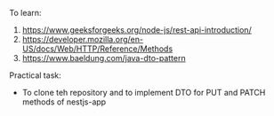 To learn:
1. https://www.geeksforgeeks.org/node-js/rest-api-introduction/
2. https://developer.mozilla.org/en-US/docs/Web/HTTP/Reference/Methods
3. https://www.baeldung.com/java-dto-pattern


Practical task:
- To clone teh repository and to implement DTO for PUT and PATCH methods of nestjs-app